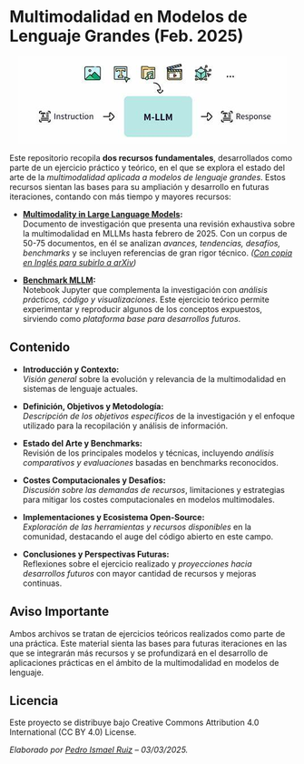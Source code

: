 # Multimodalidad en Modelos de Lenguaje Grandes (Feb. 2025)

<p align="center">
  <img src="img/Readme.jpg" alt="Portada">
</p>

Este repositorio recopila **dos recursos fundamentales**, desarrollados como parte de un ejercicio práctico y teórico, en el que se explora el estado del arte de la _multimodalidad aplicada a modelos de lenguaje grandes_. Estos recursos sientan las bases para su ampliación y desarrollo en futuras iteraciones, contando con más tiempo y mayores recursos:

- **[Multimodality in Large Language Models](./Multimodality%20in%20Large%20Language%20Models.md):**  
  Documento de investigación que presenta una revisión exhaustiva sobre la multimodalidad en MLLMs hasta febrero de 2025. Con un corpus de 50-75 documentos, en él se analizan _avances, tendencias, desafíos, benchmarks_ y se incluyen referencias de gran rigor técnico. *([Con copia en Inglés para subirlo a arXiv](./Summary%20for%20arXiv.pdf))*

- **[Benchmark MLLM](./Benchmark%20MLLM.ipynb):**  
  Notebook Jupyter que complementa la investigación con _análisis prácticos, código y visualizaciones_. Este ejercicio teórico permite experimentar y reproducir algunos de los conceptos expuestos, sirviendo como _plataforma base para desarrollos futuros_.

## Contenido

- **Introducción y Contexto:**  
  _Visión general_ sobre la evolución y relevancia de la multimodalidad en sistemas de lenguaje actuales.

- **Definición, Objetivos y Metodología:**  
  _Descripción de los objetivos específicos_ de la investigación y el enfoque utilizado para la recopilación y análisis de información.

- **Estado del Arte y Benchmarks:**  
  Revisión de los principales modelos y técnicas, incluyendo _análisis comparativos y evaluaciones_ basadas en benchmarks reconocidos.

- **Costes Computacionales y Desafíos:**  
  _Discusión sobre las demandas de recursos_, limitaciones y estrategias para mitigar los costes computacionales en modelos multimodales.

- **Implementaciones y Ecosistema Open-Source:**  
  _Exploración de las herramientas y recursos disponibles_ en la comunidad, destacando el auge del código abierto en este campo.

- **Conclusiones y Perspectivas Futuras:**  
  Reflexiones sobre el ejercicio realizado y _proyecciones hacia desarrollos futuros_ con mayor cantidad de recursos y mejoras continuas.

## Aviso Importante
Ambos archivos se tratan de ejercicios teóricos realizados como parte de una práctica. Este material sienta las bases para futuras iteraciones en las que se integrarán más recursos y se profundizará en el desarrollo de aplicaciones prácticas en el ámbito de la multimodalidad en modelos de lenguaje.

## Licencia

Este proyecto se distribuye bajo Creative Commons Attribution 4.0 International (CC BY 4.0) License.

_Elaborado por [Pedro Ismael Ruiz](https://www.linkedin.com/in/pdro-ruiz/) – 03/03/2025._
